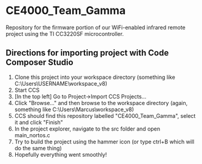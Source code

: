 # CE4000_Team_Gamma

Repository for the firmware portion of our WiFi-enabled infrared remote project using the TI CC3220SF microcontroller.

## Directions for importing project with Code Composer Studio
   1) Clone this project into your workspace directory (something like C:\Users\USERNAME\workspace_v8\)
   2) Start CCS
   3) [In the top left] Go to Project->Import CCS Projects...
   4) Click "Browse..." and then browse to the workspace directory (again, something like C:\Users\Marcus\workspace_v8\)
   5) CCS should find this repository labelled "CE4000_Team_Gamma", select it and click "Finish"
   6) In the project explorer, navigate to the src folder and open main_nortos.c
   7) Try to build the project using the hammer icon (or type ctrl+B which will do the same thing)
   8) Hopefully everything went smoothly!
